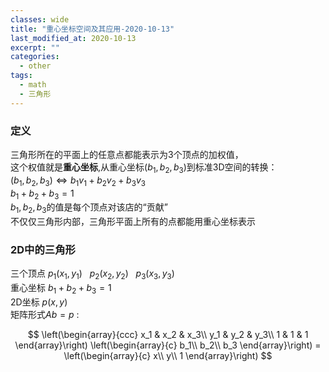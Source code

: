 ```yaml
---
classes: wide
title: "重心坐标空间及其应用-2020-10-13"
last_modified_at: 2020-10-13
excerpt: ""
categories:
  - other
tags:
  - math
  - 三角形
---
```


### 定义
三角形所在的平面上的任意点都能表示为3个顶点的加权值，  
这个权值就是**重心坐标**,从重心坐标$(b_1,b_2,b_3)$到标准3D空间的转换：  
$(b_1,b_2,b_3) \Longleftrightarrow b_1v_1+b_2v_2+b_3v_3$  
$b_1+b_2+b_3=1$  
$b_1,b_2,b_3$的值是每个顶点对该店的“贡献”   
不仅仅三角形内部，三角形平面上所有的点都能用重心坐标表示

### 2D中的三角形
三个顶点 $p_1(x_1,y_1)$ &nbsp; $p_2(x_2,y_2)$ &nbsp; $p_3(x_3,y_3)$  
重心坐标 $b_1+b_2+b_3=1$  
2D坐标 $p(x,y)$  
矩阵形式$Ab=p$ :  

$$
\left(\begin{array}{ccc}
  x_1 & x_2 & x_3\\
  y_1 & y_2 & y_3\\
  1 & 1 & 1
\end{array}\right) \left(\begin{array}{c}
  b_1\\
  b_2\\
  b_3
\end{array}\right) = \left(\begin{array}{c}
  x\\
  y\\
  1
\end{array}\right)
$$